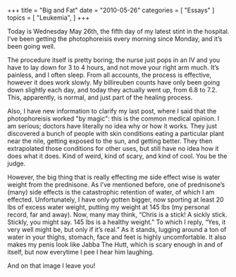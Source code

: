 +++
title = "Big and Fat"
date = "2010-05-26"
categories = [ "Essays" ]
topics = [
  "Leukemia",
]
+++

Today is Wednesday May 26th, the fifth day of my latest stint in the hospital. I&#8217;ve been getting the photophoreisis every morning since Monday, and it&#8217;s been going well.

<!--more-->

The procedure itself is pretty boring; the nurse just pops in an IV and you have to lay down for 3 to 4 hours, and not move your right arm much. It&#8217;s painless, and I often sleep. From all accounts, the process is effective, however it does work slowly. My billireuben counts have only been going down slightly each day, and today they actually went up, from 6.8 to 7.2. This, apparently, is normal, and just part of the healing process.

Also, I have new information to clarify my last post, where I said that the photophoreisis worked "by magic": this is the common medical opinion. I am serious; doctors have literally no idea why or how it works. They just discovered a bunch of people with skin conditions eating a particular plant near the nile, getting exposed to the sun, and getting better. They then extrapolated those conditions for other uses, but still have no idea how it does what it does. Kind of weird, kind of scary, and kind of cool. You be the judge.

However, the big thing that is really effecting me side effect wise is water weight from the prednisone. As I&#8217;ve mentioned before, one of prednisone&#8217;s (many) side effects is the catastrophic retention of water, of which I am effected. Unfortunately, I have only gotten bigger, now sporting at least 20 lbs of excess water weight, putting my weight at 145 lbs (my personal record, far and away). Now, many may think, &#8220;Chris is a stick! A sickly stick. Stickly, you might say. 145 lbs is a healthy weight.&#8221; To which I reply, &#8220;Yes, it very well might be, but only if it&#8217;s real.&#8221; As it stands, lugging around a ton of water in your thighs, stomach, face and feet is highly uncomfortable. It also makes my penis look like Jabba The Hutt, which is scary enough in and of itself, but now everytime I pee I hear him laughing.

And on that image I leave you!
